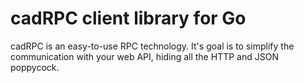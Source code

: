 # cadRPC client library for Go

cadRPC is an easy-to-use RPC technology. It's goal is to simplify the communication with your web API, hiding all the HTTP and JSON poppycock.